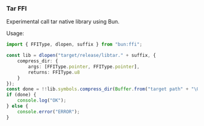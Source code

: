 ### Tar FFI

Experimental call tar native library using Bun.

Usage:

```ts
import { FFIType, dlopen, suffix } from "bun:ffi";

const lib = dlopen("target/release/libtar." + suffix, {
	compress_dir: {
		args: [FFIType.pointer, FFIType.pointer],
		returns: FFIType.u8
	}
});
const done = !!lib.symbols.compress_dir(Buffer.from("target path" + "\0", "utf-8"), Buffer.from("output path" + "\0", "utf-8"));
if (done) {
	console.log("OK");
} else {
	console.error("ERROR");
}
```
